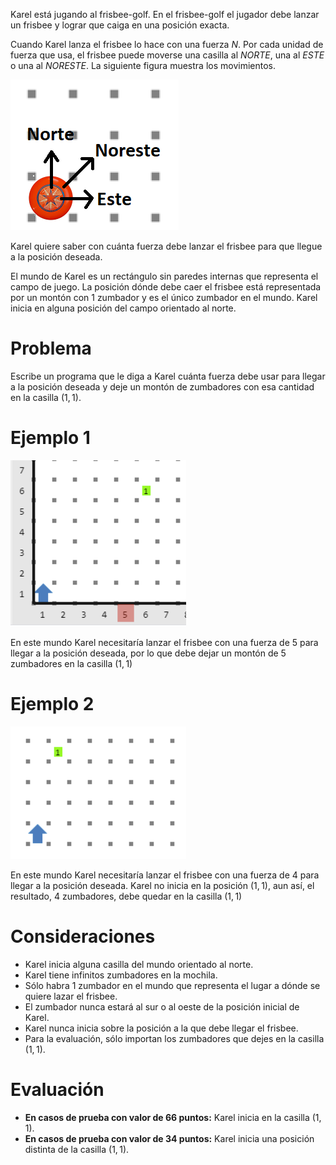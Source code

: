 Karel está jugando al frisbee-golf. En el frisbee-golf el jugador debe lanzar un frisbee y lograr que caiga en una posición exacta.

Cuando Karel lanza el frisbee lo hace con una fuerza $N$. Por cada unidad de fuerza que usa, el frisbee puede moverse una casilla al _NORTE_, una al _ESTE_ o una al _NORESTE_. La siguiente figura muestra los movimientos.

![Movimientos](movimientos.png)

Karel quiere saber con cuánta fuerza debe lanzar el frisbee para que llegue a la posición deseada.

El mundo de Karel es un rectángulo sin paredes internas que representa el campo de juego. La posición dónde debe caer el frisbee está representada por un montón con $1$ zumbador y es el único zumbador en el mundo. Karel inicia en alguna posición del campo orientado al norte.

# Problema

Escribe un programa que le diga a Karel cuánta fuerza debe usar para llegar a la posición deseada y deje un montón de zumbadores con esa cantidad en la casilla $(1, 1)$.

# Ejemplo 1

![Entrada 1](entrada1.png)

En este mundo Karel necesitaría lanzar el frisbee con una fuerza de $5$ para llegar a la posición deseada, por lo que debe dejar un montón de $5$ zumbadores en la casilla $(1, 1)$

# Ejemplo 2

![Entrada 2](entrada2.png)

En este mundo Karel necesitaría lanzar el frisbee con una fuerza de $4$ para llegar a la posición deseada. Karel no inicia en la posición $(1, 1)$, aun así, el resultado, $4$ zumbadores, debe quedar en la casilla $(1, 1)$

# Consideraciones

- Karel inicia alguna casilla del mundo orientado al norte.
- Karel tiene infinitos zumbadores en la mochila.
- Sólo habra $1$ zumbador en el mundo que representa el lugar a dónde se quiere lazar el frisbee.
- El zumbador nunca estará al sur o al oeste de la posición inicial de Karel.
- Karel nunca inicia sobre la posición a la que debe llegar el frisbee.
- Para la evaluación, sólo importan los zumbadores que dejes en la casilla $(1, 1)$.

# Evaluación

- **En casos de prueba con valor de 66 puntos:** Karel inicia en la casilla $(1, 1)$.
- **En casos de prueba con valor de 34 puntos:** Karel inicia una posición distinta de la casilla $(1, 1)$.
